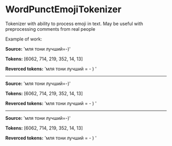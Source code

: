 # WordPunctEmojiTokenizer
Tokenizer with ability to process emoji in text. May be useful with preprocessing comments from real people

Example of work:

__Source:__
'мля тони лучший=-)'

__Tokens:__
[6062,  714,  219,  352,   14,   13]

__Reverced tokens:__
'мля тони лучший = - ) '
_________________________________________
__Source:__
'мля тони лучший=-)'

__Tokens:__
[6062,  714,  219,  352,   14,   13]

__Reverced tokens:__
'мля тони лучший = - ) '
_________________________________________
__Source:__
'мля тони лучший=-)'

__Tokens:__
[6062,  714,  219,  352,   14,   13]

__Reverced tokens:__
'мля тони лучший = - ) '
